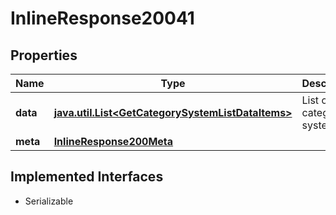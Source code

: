 

# InlineResponse20041


## Properties

Name | Type | Description | Notes
------------ | ------------- | ------------- | -------------
**data** | [**java.util.List&lt;GetCategorySystemListDataItems&gt;**](GetCategorySystemListDataItems.md) | List of category systems. |  [optional]
**meta** | [**InlineResponse200Meta**](InlineResponse200Meta.md) |  |  [optional]


## Implemented Interfaces

* Serializable


